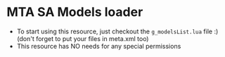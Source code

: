 # MTA SA Models loader

* To start using this resource, just checkout the `g_modelsList.lua` file :) (don't forget to put your files in meta.xml too)
* This resource has NO needs for any special permissions
